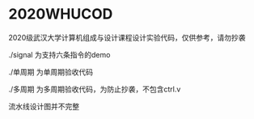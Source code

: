# 2020WHUCOD
2020级武汉大学计算机组成与设计课程设计实验代码，仅供参考，请勿抄袭

./signal 为支持六条指令的demo

./单周期 为单周期验收代码

./多周期 为多周期验收代码，为防止抄袭，不包含ctrl.v

流水线设计图并不完整
